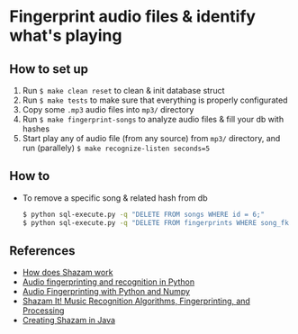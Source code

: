 # Fingerprint audio files & identify what's playing

## How to set up 

1. Run `$ make clean reset` to clean & init database struct
1. Run `$ make tests` to make sure that everything is properly configurated
1. Copy some `.mp3` audio files into `mp3/` directory
1. Run `$ make fingerprint-songs` to analyze audio files & fill your db with hashes
1. Start play any of audio file (from any source) from `mp3/` directory, and run (parallely) `$ make recognize-listen seconds=5`

## How to
- To remove a specific song & related hash from db

  ```bash
  $ python sql-execute.py -q "DELETE FROM songs WHERE id = 6;"
  $ python sql-execute.py -q "DELETE FROM fingerprints WHERE song_fk = 6;"
  ```

## References
- [How does Shazam work](http://coding-geek.com/how-shazam-works/)
- [Audio fingerprinting and recognition in Python](https://github.com/worldveil/dejavu)
- [Audio Fingerprinting with Python and Numpy](http://willdrevo.com/fingerprinting-and-audio-recognition-with-python/)
- [Shazam It! Music Recognition Algorithms, Fingerprinting, and Processing](https://www.toptal.com/algorithms/shazam-it-music-processing-fingerprinting-and-recognition)
- [Creating Shazam in Java](http://royvanrijn.com/blog/2010/06/creating-shazam-in-java/)
